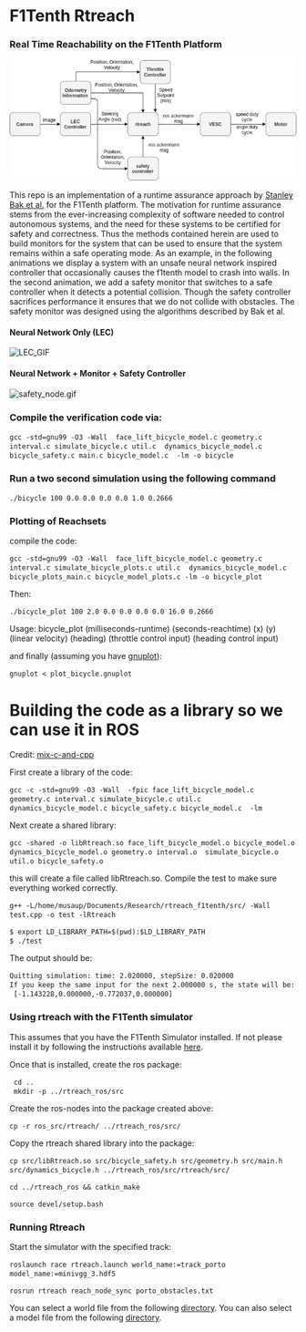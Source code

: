 # F1Tenth Rtreach


### Real Time Reachability on the F1Tenth Platform 

![Block Diagram](images/rtreach.png)

This repo is an implementation of a runtime assurance approach by [Stanley Bak et al.](https://ieeexplore.ieee.org/document/7010482) for the F1Tenth platform. The motivation for runtime assurance stems from the ever-increasing complexity of software needed to control autonomous systems, and the need for these systems to be certified for safety and correctness. Thus the methods contained herein are used to build monitors for the system that can be used to ensure that the system remains within a safe operating mode. As an example, in the following animations we display a system with an unsafe neural network inspired controller that occasionally causes the f1tenth model to crash into walls. In the second animation, we add a safety monitor that switches to a safe controller when it detects a potential collision. Though the safety controller sacrifices performance it ensures that we do not collide with obstacles. The safety monitor was designed using the algorithms described by Bak et al. 


#### Neural Network Only (LEC)
![LEC_GIF](images/lec_only.gif)

#### Neural Network + Monitor + Safety Controller
![safety_node.gif](images/safety_node.gif)

### Compile the verification code via:  

```
gcc -std=gnu99 -O3 -Wall  face_lift_bicycle_model.c geometry.c interval.c simulate_bicycle.c util.c  dynamics_bicycle_model.c  bicycle_safety.c main.c bicycle_model.c  -lm -o bicycle 
```

### Run a two second simulation using the following command

```
./bicycle 100 0.0 0.0 0.0 0.0 1.0 0.2666
```

### Plotting of Reachsets

compile the code: 

```
gcc -std=gnu99 -O3 -Wall  face_lift_bicycle_model.c geometry.c interval.c simulate_bicycle_plots.c util.c  dynamics_bicycle_model.c  bicycle_plots_main.c bicycle_model_plots.c -lm -o bicycle_plot 
```

Then: 

```
./bicycle_plot 100 2.0 0.0 0.0 0.0 0.0 16.0 0.2666
``` 
Usage: bicycle_plot (milliseconds-runtime) (seconds-reachtime) (x) (y) (linear velocity) (heading) (throttle control input) (heading control input)

and finally (assuming you have [gnuplot](http://gausssum.sourceforge.net/DocBook/ch01s03.html)):

```
gnuplot < plot_bicycle.gnuplot
```

# Building the code as a library so we can use it in ROS

Credit: [mix-c-and-cpp](https://www.thegeekstuff.com/2013/01/mix-c-and-cpp/)

First create a library of the code:

```
gcc -c -std=gnu99 -O3 -Wall  -fpic face_lift_bicycle_model.c geometry.c interval.c simulate_bicycle.c util.c  dynamics_bicycle_model.c bicycle_safety.c bicycle_model.c  -lm 
```

Next create a shared library:

```
gcc -shared -o libRtreach.so face_lift_bicycle_model.o bicycle_model.o dynamics_bicycle_model.o geometry.o interval.o  simulate_bicycle.o util.o bicycle_safety.o 
```

this will create a file called libRtreach.so. Compile the test to make sure everything worked correctly.

```
g++ -L/home/musaup/Documents/Research/rtreach_f1tenth/src/ -Wall test.cpp -o test -lRtreach
```

```
$ export LD_LIBRARY_PATH=$(pwd):$LD_LIBRARY_PATH
$ ./test
``` 

The output should be:
```
Quitting simulation: time: 2.020000, stepSize: 0.020000
If you keep the same input for the next 2.000000 s, the state will be: 
 [-1.143228,0.000000,-0.772037,0.000000]
```

### Using rtreach with the F1Tenth simulator

This assumes that you have the F1Tenth Simulator installed. If not please install it by following the instructions available [here](https://github.com/pmusau17/Platooning-F1Tenth).

Once that is installed, create the ros package: 

```
 cd ..
 mkdir -p ../rtreach_ros/src
```

Create the ros-nodes into the package created above:

```
cp -r ros_src/rtreach/ ../rtreach_ros/src/
```

Copy the rtreach shared library into the package:

```
cp src/libRtreach.so src/bicycle_safety.h src/geometry.h src/main.h src/dynamics_bicycle.h ../rtreach_ros/src/rtreach/src/
```

```
cd ../rtreach_ros && catkin_make
```


```
source devel/setup.bash
```

### Running Rtreach

Start the simulator with the specified track:

```
roslaunch race rtreach.launch world_name:=track_porto model_name:=minivgg_3.hdf5
```

```
rosrun rtreach reach_node_sync porto_obstacles.txt
```

You can select a world file from the following [directory](https://github.com/pmusau17/Platooning-F1Tenth/tree/master/src/simulator/racecar-simulator/racecar_gazebo/worlds). You can also select a model file from the following [directory](https://github.com/pmusau17/Platooning-F1Tenth/tree/master/src/computer_vision/models). 



